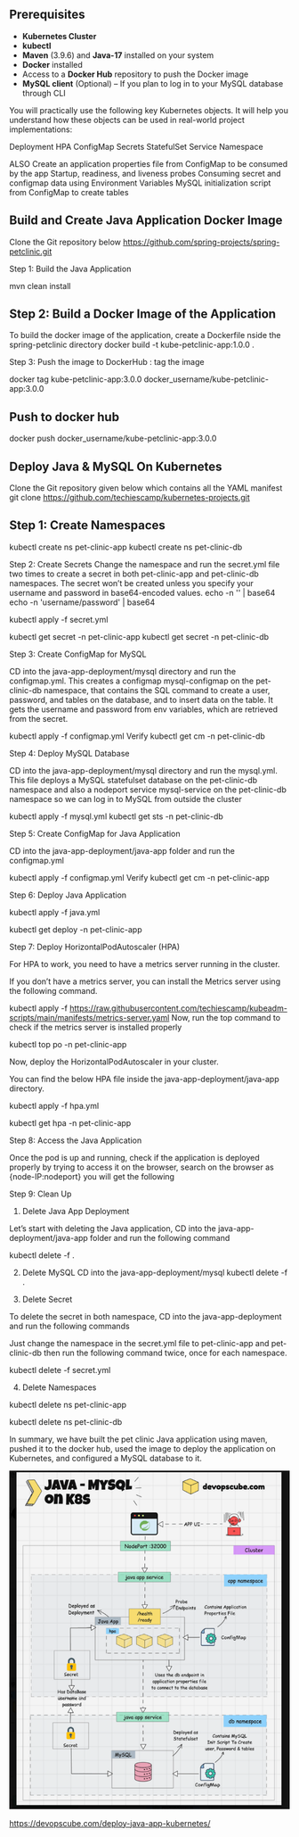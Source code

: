 ## Prerequisites
- **Kubernetes Cluster**
- **kubectl**
- **Maven** (3.9.6) and **Java-17** installed on your system
- **Docker** installed
- Access to a **Docker Hub** repository to push the Docker image
- **MySQL client** (Optional) – If you plan to log in to your MySQL database through CLI



You will practically use the following key Kubernetes objects. It will help you understand how these objects can be used in real-world project implementations:

Deployment
HPA
ConfigMap
Secrets
StatefulSet
Service
Namespace

ALSO
Create an application properties file from ConfigMap to be consumed by the app
Startup, readiness, and liveness probes
Consuming secret and configmap data using Environment Variables
MySQL initialization script from ConfigMap to create tables

## Build and Create Java Application Docker Image
Clone the Git repository below
https://github.com/spring-projects/spring-petclinic.git

Step 1: Build the Java Application

mvn clean install

## Step 2: Build a Docker Image of the Application

To build the docker image of the application, create a Dockerfile nside the spring-petclinic directory
docker build -t kube-petclinic-app:1.0.0 .

Step 3: Push the image to DockerHub : tag the image

docker tag kube-petclinic-app:3.0.0 docker_username/kube-petclinic-app:3.0.0
## Push to docker hub
docker push docker_username/kube-petclinic-app:3.0.0

## Deploy Java & MySQL On Kubernetes

Clone the Git repository given below which contains all the YAML manifest 
git clone https://github.com/techiescamp/kubernetes-projects.git

## Step 1: Create Namespaces

kubectl create ns pet-clinic-app
kubectl create ns pet-clinic-db

Step 2: Create Secrets
Change the namespace and run the secret.yml file two times to create a secret in both pet-clinic-app and pet-clinic-db namespaces.
The secret won’t be created unless you specify your username and password in base64-encoded values.
echo -n '<data>' | base64
echo -n 'username/password' | base64

kubectl apply -f secret.yml

kubectl get secret -n pet-clinic-app
kubectl get secret -n pet-clinic-db

Step 3: Create ConfigMap for MySQL

CD into the java-app-deployment/mysql directory and run the configmap.yml.
This creates a configmap mysql-configmap on the pet-clinic-db namespace, that contains the SQL command to create a user, password, and tables on the database, and to insert data on the table.
It gets the username and password from env variables, which are retrieved from the secret.

kubectl apply -f configmap.yml
Verify
kubectl get cm -n pet-clinic-db

Step 4: Deploy MySQL Database

CD into the java-app-deployment/mysql directory and run the mysql.yml.
This file deploys a MySQL statefulset database on the pet-clinic-db namespace and also a nodeport service mysql-service on the pet-clinic-db namespace so we can log in to MySQL from outside the cluster

kubectl apply -f mysql.yml
kubectl get sts -n pet-clinic-db

Step 5: Create ConfigMap for Java Application

CD into the java-app-deployment/java-app folder and run the configmap.yml

kubectl apply -f configmap.yml
Verify
kubectl get cm -n pet-clinic-app

Step 6: Deploy Java Application

kubectl apply -f java.yml

kubectl get deploy -n pet-clinic-app

Step 7: Deploy HorizontalPodAutoscaler (HPA)

For HPA to work, you need to have a metrics server running in the cluster.

If you don’t have a metrics server, you can install the Metrics server using the following command.

kubectl apply -f https://raw.githubusercontent.com/techiescamp/kubeadm-scripts/main/manifests/metrics-server.yaml
Now, run the top command to check if the metrics server is installed properly

kubectl top po -n pet-clinic-app

Now, deploy the HorizontalPodAutoscaler in your cluster.

You can find the below HPA file inside the java-app-deployment/java-app directory.

kubectl apply -f hpa.yml

kubectl get hpa -n pet-clinic-app

Step 8: Access the Java Application

Once the pod is up and running, check if the application is deployed properly by trying to access it on the browser, search on the browser as {node-IP:nodeport} you will get the following

Step 9: Clean Up

1. Delete Java App Deployment

Let’s start with deleting the Java application, CD into the java-app-deployment/java-app folder and run the following command

kubectl delete -f .

2. Delete MySQL
CD into the java-app-deployment/mysql
kubectl delete -f .

3. Delete Secret

To delete the secret in both namespace, CD into the java-app-deployment and run the following commands

Just change the namespace in the secret.yml file to pet-clinic-app and pet-clinic-db then run the following command twice, once for each namespace.

kubectl delete -f secret.yml

4. Delete Namespaces

kubectl delete ns pet-clinic-app

kubectl delete ns pet-clinic-db

In summary, we have built the pet clinic Java application using maven, pushed it to the docker hub, used the image to deploy the application on Kubernetes, and configured a MySQL database to it.

![alt architecture](image1.PNG)

https://devopscube.com/deploy-java-app-kubernetes/
